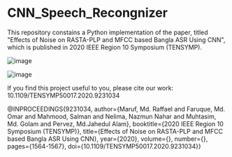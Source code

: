 # CNN_Speech_Recongnizer



This repository constains a Python implementation of the paper, titled "Effects of Noise on RASTA-PLP and MFCC based Bangla ASR Using CNN", which is published in 2020 IEEE Region 10 Symposium (TENSYMP).

![image](https://user-images.githubusercontent.com/68147248/220187657-1037f31a-aaa4-4ee9-8841-d384be90ec88.png)

![image](https://user-images.githubusercontent.com/68147248/220188699-2db1fbe8-e9d4-4a95-9802-cc1a5b08cb40.png)


If you find this project useful to you, please cite our work: 10.1109/TENSYMP50017.2020.9231034

@INPROCEEDINGS{9231034,
  author={Maruf, Md. Raffael and Faruque, Md. Omar and Mahmood, Salman and Nelima, Nazmun Nahar and Muhtasim, Md. Golam and Pervez, Md.Jahedul Alam},
  booktitle={2020 IEEE Region 10 Symposium (TENSYMP)}, 
  title={Effects of Noise on RASTA-PLP and MFCC based Bangla ASR Using CNN}, 
  year={2020},
  volume={},
  number={},
  pages={1564-1567},
  doi={10.1109/TENSYMP50017.2020.9231034}}
